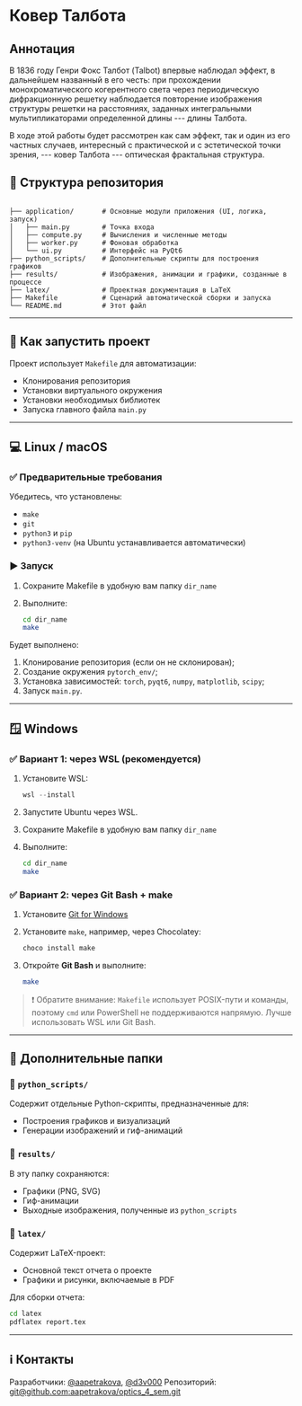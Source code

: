 # Ковер Талбота

## Аннотация
В 1836 году Генри Фокс Талбот (Talbot) впервые наблюдал эффект, в дальнейшем названный в его честь: при прохождении монохроматического когерентного света через периодическую дифракционную решетку наблюдается повторение изображения структуры решетки на расстояниях, заданных интегральными мультипликаторами определенной длины --- длины Талбота.

В ходе этой работы будет рассмотрен как сам эффект, так и один из его частных случаев, интересный с практической и с эстетической точки зрения, --- ковер Талбота --- оптическая фрактальная структура.


## 📁 Структура репозитория

```

├── application/       # Основные модули приложения (UI, логика, запуск)
│   ├── main.py        # Точка входа
│   ├── compute.py     # Вычисления и численные методы
│   ├── worker.py      # Фоновая обработка
│   └── ui.py          # Интерфейс на PyQt6
├── python_scripts/    # Дополнительные скрипты для построения графиков
├── results/           # Изображения, анимации и графики, созданные в процессе
├── latex/             # Проектная документация в LaTeX
├── Makefile           # Сценарий автоматической сборки и запуска
└── README.md          # Этот файл

````

---

## 🚀 Как запустить проект

Проект использует `Makefile` для автоматизации:

- Клонирования репозитория
- Установки виртуального окружения
- Установки необходимых библиотек
- Запуска главного файла `main.py`

---

## 💻 Linux / macOS

### ✅ Предварительные требования

Убедитесь, что установлены:
- `make`
- `git`
- `python3` и `pip`
- `python3-venv` (на Ubuntu устанавливается автоматически)

### ▶️ Запуск

1. Сохраните Makefile в удобную вам папку `dir_name`
2. Выполните:

   ```bash
   cd dir_name
   make
   ```

Будет выполнено:

1. Клонирование репозитория (если он не склонирован);
2. Создание окружения `pytorch_env/`;
3. Установка зависимостей: `torch`, `pyqt6`, `numpy`, `matplotlib`, `scipy`;
4. Запуск `main.py`.

---

## 🪟 Windows

### ✅ Вариант 1: через WSL (рекомендуется)

1. Установите WSL:

   ```powershell
   wsl --install
   ```
2. Запустите Ubuntu через WSL.
3. Сохраните Makefile в удобную вам папку `dir_name`
4. Выполните:

   ```bash
   cd dir_name
   make
   ```

### ✅ Вариант 2: через Git Bash + make

1. Установите [Git for Windows](https://gitforwindows.org/)
2. Установите `make`, например, через Chocolatey:

   ```powershell
   choco install make
   ```
3. Откройте **Git Bash** и выполните:

   ```bash
   make
   ```

> ❗ Обратите внимание: `Makefile` использует POSIX-пути и команды, поэтому `cmd` или PowerShell не поддерживаются напрямую. Лучше использовать WSL или Git Bash.

---

## 🧪 Дополнительные папки

### 📁 `python_scripts/`

Содержит отдельные Python-скрипты, предназначенные для:

* Построения графиков и визуализаций
* Генерации изображений и гиф-анимаций


### 📁 `results/`

В эту папку сохраняются:

* Графики (PNG, SVG)
* Гиф-анимации
* Выходные изображения, полученные из `python_scripts`

### 📁 `latex/`

Содержит LaTeX-проект:

* Основной текст отчета о проекте
* Графики и рисунки, включаемые в PDF

Для сборки отчета:

```bash
cd latex
pdflatex report.tex
```

---

## ℹ️ Контакты

Разработчики: [@aapetrakova](https://github.com/aapetrakova), [@d3v000](https://github.com/d3v000)
Репозиторий: [git@github.com\:aapetrakova/optics\_4\_sem.git](git@github.com:aapetrakova/optics_4_sem.git)

